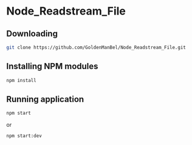 # Node_Readstream_File

## Downloading

```bash
git clone https://github.com/GoldenManBel/Node_Readstream_File.git
```

## Installing NPM modules

```bash
npm install
```

## Running application

```bash
npm start
```

or

```bash
npm start:dev
```
